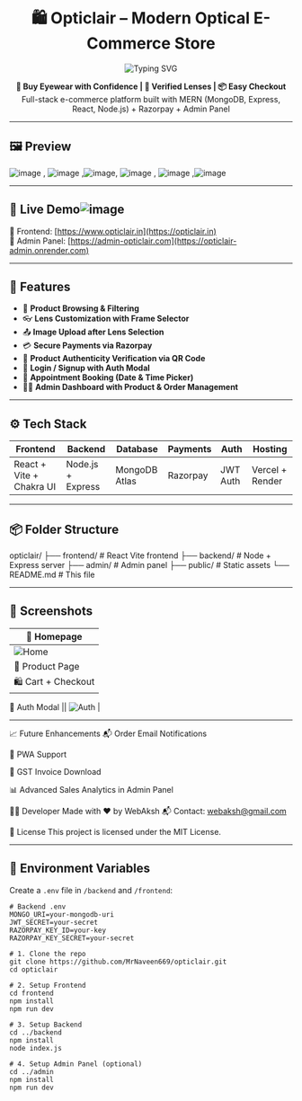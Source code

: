<h1 align="center">🛍️ Opticlair – Modern Optical E-Commerce Store</h1>

<p align="center">
  <img src="https://readme-typing-svg.herokuapp.com?font=Fira+Code&size=24&pause=1000&color=4D9EF7&center=true&vCenter=true&width=435&lines=Your+Vision+Our+Mission.;Shop+Smart.+See+Clear.;Fast%2C+Secure+%26+Stylish." alt="Typing SVG" />
</p>

<p align="center">
  <strong>🧿 Buy Eyewear with Confidence | 🧾 Verified Lenses | 📦 Easy Checkout</strong><br />
  Full-stack e-commerce platform built with MERN (MongoDB, Express, React, Node.js) + Razorpay + Admin Panel
</p>

---

## 🖼️ Preview

![image](https://github.com/user-attachments/assets/031e95b8-0655-4bbe-ac18-22046fbf9eaa) , ![image](https://github.com/user-attachments/assets/682e6786-6043-4282-ba73-8ec8a821231d) ,![image](https://github.com/user-attachments/assets/c38e2059-5643-4ead-98b3-9317343f7f49), ![image](https://github.com/user-attachments/assets/9bc1bb5e-cd21-459b-bfd3-736d3bb83c99) ,  ![image](https://github.com/user-attachments/assets/00662dbc-6564-4cd5-bdb9-1416293d520c) ,![image](https://github.com/user-attachments/assets/c4e0c552-f89b-4b43-b40c-e69c101254c3)







---

## 🚀 Live Demo![image](https://github.com/user-attachments/assets/5f34c68b-2a67-494d-8467-50130777a9ae)


🔗 Frontend: [https://www.opticlair.in](https://opticlair.in)  
🔗 Admin Panel: [https://admin-opticlair.com](https://opticlair-admin.onrender.com)

---

## 🧩 Features

- 🛒 **Product Browsing & Filtering**  
- 👓 **Lens Customization with Frame Selector**  
- 📤 **Image Upload after Lens Selection**  
- 💳 **Secure Payments via Razorpay**  
- 🧾 **Product Authenticity Verification via QR Code**  
- 🔐 **Login / Signup with Auth Modal**  
- 📆 **Appointment Booking (Date & Time Picker)**  
- 🧑‍💼 **Admin Dashboard with Product & Order Management**

---

## ⚙️ Tech Stack

| Frontend | Backend | Database | Payments | Auth | Hosting |
|----------|---------|----------|----------|------|---------|
| React + Vite + Chakra UI | Node.js + Express | MongoDB Atlas | Razorpay | JWT Auth | Vercel + Render |

---

## 📦 Folder Structure
opticlair/
├── frontend/ # React Vite frontend
├── backend/ # Node + Express server
├── admin/ # Admin panel
├── public/ # Static assets
└── README.md # This file

---

## 📸 Screenshots

| 📱 Homepage | 
|------------|
| ![Home](https://github.com/user-attachments/assets/01129143-f267-4f59-a3f7-e1e398279599)
  🧾 Product Page | ![Product](https://github.com/user-attachments/assets/70084466-26fe-4e37-ace4-d54500764187)
 | 🛍️ Cart + Checkout| ![Cart](https://github.com/user-attachments/assets/36debc97-43f9-49a0-a90f-48e3196dcfcb)

 🔐 Auth Modal || ![Auth](https://github.com/user-attachments/assets/f06cbd42-84cd-4fd6-b550-cf0d6bc7df12)
 |

---

📈 Future Enhancements
📬 Order Email Notifications

📱 PWA Support

🧾 GST Invoice Download

📊 Advanced Sales Analytics in Admin Panel

🧑‍💻 Developer
Made with ❤️ by WebAksh
📬 Contact: webaksh@gmail.com

📄 License
This project is licensed under the MIT License.

---
## 🔐 Environment Variables

Create a `.env` file in `/backend` and `/frontend`:

```env
# Backend .env
MONGO_URI=your-mongodb-uri
JWT_SECRET=your-secret
RAZORPAY_KEY_ID=your-key
RAZORPAY_KEY_SECRET=your-secret

# 1. Clone the repo
git clone https://github.com/MrNaveen669/opticlair.git
cd opticlair

# 2. Setup Frontend
cd frontend
npm install
npm run dev

# 3. Setup Backend
cd ../backend
npm install
node index.js

# 4. Setup Admin Panel (optional)
cd ../admin
npm install
npm run dev

